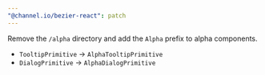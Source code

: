 ```yaml
---
"@channel.io/bezier-react": patch
---
```


Remove the `/alpha` directory and add the `Alpha` prefix to alpha components.

- `TooltipPrimitive` -> `AlphaTooltipPrimitive`
- `DialogPrimitive` -> `AlphaDialogPrimitive`

